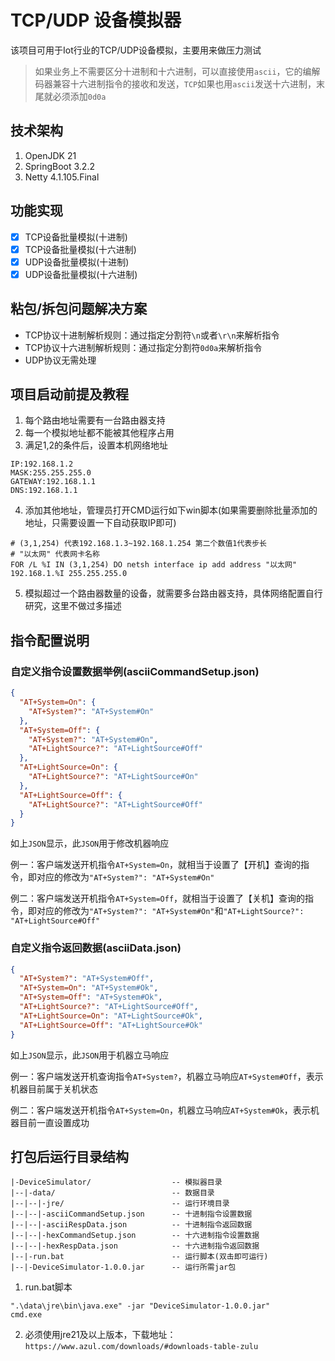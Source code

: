 # TCP/UDP 设备模拟器

该项目可用于Iot行业的TCP/UDP设备模拟，主要用来做压力测试

> 如果业务上不需要区分十进制和十六进制，可以直接使用`ascii`，它的编解码器兼容十六进制指令的接收和发送，`TCP`如果也用`ascii`发送十六进制，末尾就必须添加`0d0a`

## 技术架构

1. OpenJDK 21
2. SpringBoot 3.2.2
3. Netty 4.1.105.Final

## 功能实现

- [x] TCP设备批量模拟(十进制)
- [x] TCP设备批量模拟(十六进制)
- [x] UDP设备批量模拟(十进制)
- [x] UDP设备批量模拟(十六进制)

## 粘包/拆包问题解决方案

- TCP协议十进制解析规则：通过指定分割符`\n`或者`\r\n`来解析指令
- TCP协议十六进制解析规则：通过指定分割符`0d0a`来解析指令
- UDP协议无需处理

## 项目启动前提及教程

1. 每个路由地址需要有一台路由器支持
2. 每一个模拟地址都不能被其他程序占用
3. 满足1,2的条件后，设置本机网络地址

```shell
IP:192.168.1.2
MASK:255.255.255.0
GATEWAY:192.168.1.1
DNS:192.168.1.1
```
4. 添加其他地址，管理员打开CMD运行如下win脚本(如果需要删除批量添加的地址，只需要设置一下自动获取IP即可)

```shell
# (3,1,254) 代表192.168.1.3~192.168.1.254 第二个数值1代表步长
# "以太网" 代表网卡名称
FOR /L %I IN (3,1,254) DO netsh interface ip add address "以太网" 192.168.1.%I 255.255.255.0
```

5. 模拟超过一个路由器数量的设备，就需要多台路由器支持，具体网络配置自行研究，这里不做过多描述

## 指令配置说明

### 自定义指令设置数据举例(asciiCommandSetup.json)

```json
{
  "AT+System=On": {
    "AT+System?": "AT+System#On"
  },
  "AT+System=Off": {
    "AT+System?": "AT+System#On",
    "AT+LightSource?": "AT+LightSource#Off"
  },
  "AT+LightSource=On": {
    "AT+LightSource?": "AT+LightSource#On"
  },
  "AT+LightSource=Off": {
    "AT+LightSource?": "AT+LightSource#Off"
  }
}
```

如上`JSON`显示，此`JSON`用于修改机器响应

例一：客户端发送开机指令`AT+System=On`，就相当于设置了【开机】查询的指令，即对应的修改为`"AT+System?": "AT+System#On"`

例二：客户端发送开机指令`AT+System=Off`，就相当于设置了【关机】查询的指令，即对应的修改为`"AT+System?": "AT+System#On"`和`"AT+LightSource?": "AT+LightSource#Off"`

### 自定义指令返回数据(asciiData.json)

```json
{
  "AT+System?": "AT+System#Off",
  "AT+System=On": "AT+System#Ok",
  "AT+System=Off": "AT+System#Ok",
  "AT+LightSource?": "AT+LightSource#Off",
  "AT+LightSource=On": "AT+LightSource#Ok",
  "AT+LightSource=Off": "AT+LightSource#Ok"
}
```

如上`JSON`显示，此`JSON`用于机器立马响应

例一：客户端发送开机查询指令`AT+System?`，机器立马响应`AT+System#Off`，表示机器目前属于关机状态

例二：客户端发送开机指令`AT+System=On`，机器立马响应`AT+System#Ok`，表示机器目前一直设置成功

## 打包后运行目录结构

```
|-DeviceSimulator/                  -- 模拟器目录
|--|-data/                          -- 数据目录
|--|--|-jre/                        -- 运行环境目录
|--|--|-asciiCommandSetup.json      -- 十进制指令设置数据
|--|--|-asciiRespData.json          -- 十进制指令返回数据
|--|--|-hexCommandSetup.json        -- 十六进制指令设置数据
|--|--|-hexRespData.json            -- 十六进制指令返回数据
|--|-run.bat                        -- 运行脚本(双击即可运行)
|--|-DeviceSimulator-1.0.0.jar      -- 运行所需jar包
```

1. run.bat脚本

```shell
".\data\jre\bin\java.exe" -jar "DeviceSimulator-1.0.0.jar"
cmd.exe
```

2. 必须使用jre21及以上版本，下载地址：`https://www.azul.com/downloads/#downloads-table-zulu`
